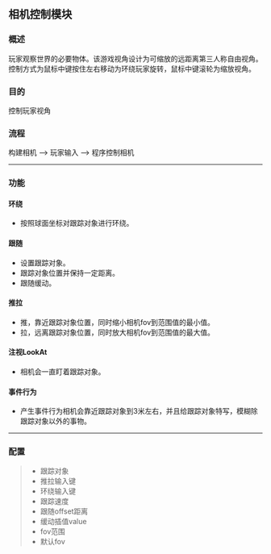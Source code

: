 ## 相机控制模块

### 概述
<p>玩家观察世界的必要物体。该游戏视角设计为可缩放的远距离第三人称自由视角。控制方式为鼠标中键按住左右移动为环绕玩家旋转，鼠标中键滚轮为缩放视角。</p>

### 目的

控制玩家视角

### 流程

构建相机 --> 玩家输入 --> 程序控制相机

---

### 功能

#### 环绕
- 按照球面坐标对跟踪对象进行环绕。
#### 跟随
- 设置跟踪对象。
- 跟踪对象位置并保持一定距离。
- 跟随缓动。
#### 推拉
- 推，靠近跟踪对象位置，同时缩小相机fov到范围值的最小值。
- 拉，远离跟踪对象位置，同时放大相机fov到范围值的最大值。
#### 注视LookAt
- 相机会一直盯着跟踪对象。
#### 事件行为
- 产生事件行为相机会靠近跟踪对象到3米左右，并且给跟踪对象特写，模糊除跟踪对象以外的事物。

---

### 配置

> - 跟踪对象
> - 推拉输入键
> - 环绕输入键
> - 跟踪速度
> - 跟随offset距离
> - 缓动插值value
> - fov范围
> - 默认fov
